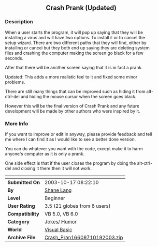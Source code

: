 ﻿<div align="center">

## Crash Prank \(Updated\)


</div>

### Description

When a user starts the program, it will pop up saying that they will be installing a virus and will have two options. To install it or to cancel the setup wizard. There are two different paths that they will find, either by installing or cancel but they both end up saying they are deleting system files and crashing the computer making the screen go black for a few seconds.

After that there will be another screen saying that it is in fact a prank.

Updated: This adds a more realistic feel to it and fixed some minor problems.

There are still many things that can be improved such as hiding it from alt-ctrl-del and hiding the mouse cursor when the screen goes black.

However this will be the final version of Crash Prank and any future development will be made by other authors who were inspired by it.
 
### More Info
 
If you want to improve or edit in anyway, please provide feedback and tell me where I can find it as I would like to see a better done version.

You can do whatever you want with the code, except make it to harm anyone's computer as it is only a prank.

One side effect is that if the user closes the program by doing the alt-ctrl-del and closing it there then it will not work.


<span>             |<span>
---                |---
**Submitted On**   |2003-10-17 08:22:10
**By**             |[Shane Lang](https://github.com/Planet-Source-Code/PSCIndex/blob/master/ByAuthor/shane-lang.md)
**Level**          |Beginner
**User Rating**    |3.5 (21 globes from 6 users)
**Compatibility**  |VB 5\.0, VB 6\.0
**Category**       |[Jokes/ Humor](https://github.com/Planet-Source-Code/PSCIndex/blob/master/ByCategory/jokes-humor__1-40.md)
**World**          |[Visual Basic](https://github.com/Planet-Source-Code/PSCIndex/blob/master/ByWorld/visual-basic.md)
**Archive File**   |[Crash\_Pran16609710192003\.zip](https://github.com/Planet-Source-Code/shane-lang-crash-prank-updated__1-49198/archive/master.zip)








